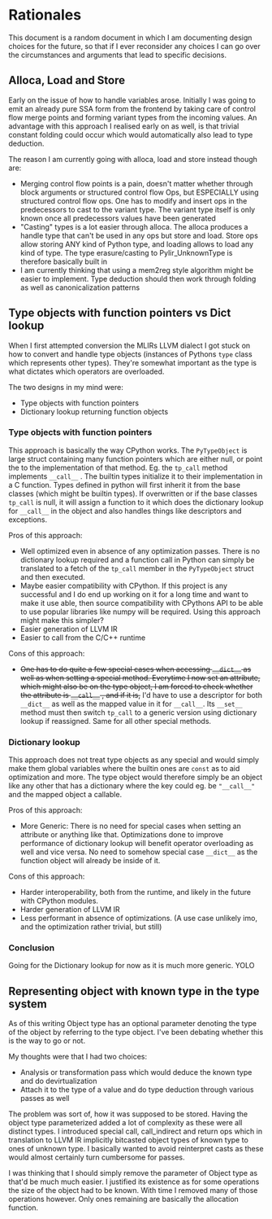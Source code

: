 
# Rationales

This document is a random document in which I am documenting design choices for the future, so that if I ever reconsider
any choices I can go over the circumstances and arguments that lead to specific decisions.

## Alloca, Load and Store

Early on the issue of how to handle variables arose. Initially I was going to emit an already pure SSA form from the 
frontend by taking care of control flow merge points and forming variant types from the incoming values. An advantage
with this approach I realised early on as well, is that trivial constant folding could occur which would automatically
also lead to type deduction. 

The reason I am currently going with alloca, load and store instead though are:

* Merging control flow points is a pain, doesn't matter whether through block arguments or structured control flow Ops,
  but ESPECIALLY using structured control flow ops. One has to modify and insert ops in the predecessors to cast to the
  variant type. The variant type itself is only known once all predecessors values have been generated
* "Casting" types is a lot easier through alloca. The alloca produces a handle type that can't be used in any ops but
  store and load. Store ops allow storing ANY kind of Python type, and loading allows to load any kind of type. The type
  erasure/casting to Pylir_UnknownType is therefore basically built in
* I am currently thinking that using a mem2reg style algorithm might be easier to implement. Type deduction should then
  work through folding as well as canonicalization patterns

## Type objects with function pointers vs Dict lookup

When I first attempted conversion the MLIRs LLVM dialect I got stuck on how to convert and handle type objects
(instances of Pythons `type` class which represents other types). They're somewhat important as the type is what
dictates which operators are overloaded.

The two designs in my mind were:

* Type objects with function pointers
* Dictionary lookup returning function objects

### Type objects with function pointers

This approach is basically the way CPython works. The `PyTypeObject` is large struct containing many function pointers
which are either null, or point the to the implementation of that method. Eg. the `tp_call` method implements `__call__`
. The builtin types initialize it to their implementation in a C function. Types defined in python will first inherit it
from the base classes (which might be builtin types). If overwritten or if the base classes `tp_call` is null, it will
assign a function to it which does the dictionary lookup for `__call__` in the object and also handles things like
descriptors and exceptions.

Pros of this approach:

* Well optimized even in absence of any optimization passes. There is no dictionary lookup required and a function call
  in Python can simply be translated to a fetch of the `tp_call` member in the `PyTypeObject` struct and then executed.
* Maybe easier compatibility with CPython. If this project is any successful and I do end up working on it for a long
  time and want to make it use able, then source compatibility with CPythons API to be able to use popular libraries
  like numpy will be required. Using this approach might make this simpler?
* Easier generation of LLVM IR
* Easier to call from the C/C++ runtime

Cons of this approach:

* ~~One has to do quite a few special cases when accessing `__dict__` as well as when setting a special method.
  Everytime I now set an attribute, which might also be on the type object, I am forced to check whether the attribute
  is `__call__` , and if it is,~~ I'd have to use a descriptor for both `__dict__` as well as the mapped value in it for
  `__call__`. Its `__set__` method must then switch `tp_call` to a generic version using dictionary lookup if
  reassigned. Same for all other special methods.

### Dictionary lookup

This approach does not treat type objects as any special and would simply make them global variables where the builtin
ones are `const` as to aid optimization and more. The type object would therefore simply be an object like any other
that has a dictionary where the key could eg. be `"__call__"` and the mapped object a callable.

Pros of this approach:

* More Generic: There is no need for special cases when setting an attribute or anything like that. Optimizations done
  to improve performance of dictionary lookup will benefit operator overloading as well and vice versa. No need to
  somehow special case `__dict__` as the function object will already be inside of it.

Cons of this approach:

* Harder interoperability, both from the runtime, and likely in the future with CPython modules.
* Harder generation of LLVM IR
* Less performant in absence of optimizations. (A use case unlikely imo, and the optimization rather trivial, but still)

### Conclusion

Going for the Dictionary lookup for now as it is much more generic. YOLO

## Representing object with known type in the type system

As of this writing Object type has an optional parameter denoting the type of the object by referring to the type
object. I've been debating whether this is the way to go or not.

My thoughts were that I had two choices:

* Analysis or transformation pass which would deduce the known type and do devirtualization
* Attach it to the type of a value and do type deduction through various passes as well

The problem was sort of, how it was supposed to be stored. Having the object type parameterized added a lot of
complexity as these were all distinct types. I introduced special call, call_indirect and return ops which in
translation to LLVM IR implicitly bitcasted object types of known type to ones of unknown type. I basically wanted to
avoid reinterpret casts as these would almost certainly turn cumbersome for passes.

I was thinking that I should simply remove the parameter of Object type as that'd be much much easier. I justified its
existence as for some operations the size of the object had to be known. With time I removed many of those operations
however. Only ones remaining are basically the allocation function.

